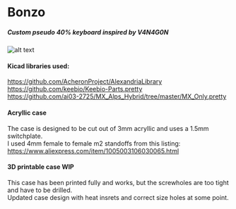 # Bonzo
##### Custom pseudo 40% keyboard inspired by V4N4G0N
![alt text](https://i.imgur.com/aKBtpmu.jpg "Bonzo")

#### Kicad libraries used:

https://github.com/AcheronProject/AlexandriaLibrary<br/>
https://github.com/keebio/Keebio-Parts.pretty<br/>
https://github.com/ai03-2725/MX_Alps_Hybrid/tree/master/MX_Only.pretty

#### Acryllic case

The case is designed to be cut out of 3mm acryllic and uses a 1.5mm switchplate.<br/>
I used 4mm female to female m2 standoffs from this listing: https://www.aliexpress.com/item/1005003106030065.html

#### 3D printable case WIP

This case has been printed fully and works, but the screwholes are too tight and have to be drilled.<br/> Updated case design with heat insrets and correct size holes at some point.
